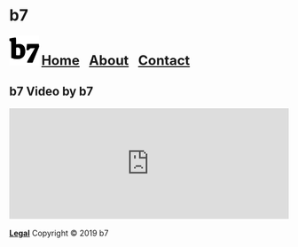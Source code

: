 # b7
<img alt="b7" width="54" height="54" src="b7.svg"> <strong><font size="5"><a href="https://b7.github.io">Home</a> &nbsp; <a href="https://b7.github.io/about">About</a> &nbsp; <a href="https://b7.github.io/contact">Contact</a></font></strong>

## b7 Video by b7
<iframe width="100%" height="200" src="https://www.youtube.com/embed/DommbCSz5V4" frameborder="0" allow="accelerometer; autoplay; encrypted-media; gyroscope; picture-in-picture" allowfullscreen></iframe>

<strong><a href="https://b7.github.io/legal">Legal</a></strong> Copyright © 2019 b7
